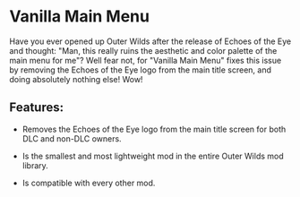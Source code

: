 # Vanilla Main Menu

Have you ever opened up Outer Wilds after the release of Echoes of the Eye and thought: "Man, this really ruins the aesthetic and color palette of the main menu for me"? Well fear not, for "Vanilla Main Menu" fixes this issue by removing the Echoes of the Eye logo from the main title screen, and doing absolutely nothing else! Wow! 

## Features:

- Removes the Echoes of the Eye logo from the main title screen for both DLC and non-DLC owners.

- Is the smallest and most lightweight mod in the entire Outer Wilds mod library.

- Is compatible with every other mod.
